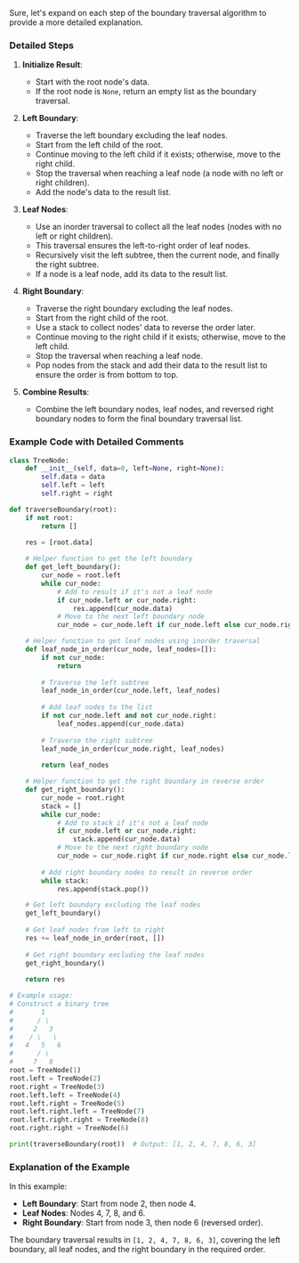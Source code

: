 Sure, let's expand on each step of the boundary traversal algorithm to provide a more detailed explanation.

### Detailed Steps

1. **Initialize Result**:
   - Start with the root node's data.
   - If the root node is `None`, return an empty list as the boundary traversal.

2. **Left Boundary**:
   - Traverse the left boundary excluding the leaf nodes.
   - Start from the left child of the root.
   - Continue moving to the left child if it exists; otherwise, move to the right child.
   - Stop the traversal when reaching a leaf node (a node with no left or right children).
   - Add the node's data to the result list.

3. **Leaf Nodes**:
   - Use an inorder traversal to collect all the leaf nodes (nodes with no left or right children).
   - This traversal ensures the left-to-right order of leaf nodes.
   - Recursively visit the left subtree, then the current node, and finally the right subtree.
   - If a node is a leaf node, add its data to the result list.

4. **Right Boundary**:
   - Traverse the right boundary excluding the leaf nodes.
   - Start from the right child of the root.
   - Use a stack to collect nodes' data to reverse the order later.
   - Continue moving to the right child if it exists; otherwise, move to the left child.
   - Stop the traversal when reaching a leaf node.
   - Pop nodes from the stack and add their data to the result list to ensure the order is from bottom to top.

5. **Combine Results**:
   - Combine the left boundary nodes, leaf nodes, and reversed right boundary nodes to form the final boundary traversal list.

### Example Code with Detailed Comments

```python
class TreeNode:
    def __init__(self, data=0, left=None, right=None):
        self.data = data
        self.left = left
        self.right = right

def traverseBoundary(root):
    if not root:
        return []

    res = [root.data]
    
    # Helper function to get the left boundary
    def get_left_boundary():
        cur_node = root.left
        while cur_node:
            # Add to result if it's not a leaf node
            if cur_node.left or cur_node.right:
                res.append(cur_node.data)
            # Move to the next left boundary node
            cur_node = cur_node.left if cur_node.left else cur_node.right

    # Helper function to get leaf nodes using inorder traversal
    def leaf_node_in_order(cur_node, leaf_nodes=[]):
        if not cur_node:
            return
        
        # Traverse the left subtree
        leaf_node_in_order(cur_node.left, leaf_nodes)
        
        # Add leaf nodes to the list
        if not cur_node.left and not cur_node.right:
            leaf_nodes.append(cur_node.data)
        
        # Traverse the right subtree
        leaf_node_in_order(cur_node.right, leaf_nodes)
        
        return leaf_nodes

    # Helper function to get the right boundary in reverse order
    def get_right_boundary():
        cur_node = root.right
        stack = []
        while cur_node:
            # Add to stack if it's not a leaf node
            if cur_node.left or cur_node.right:
                stack.append(cur_node.data)
            # Move to the next right boundary node
            cur_node = cur_node.right if cur_node.right else cur_node.left
        
        # Add right boundary nodes to result in reverse order
        while stack:
            res.append(stack.pop())

    # Get left boundary excluding the leaf nodes
    get_left_boundary()
    
    # Get leaf nodes from left to right
    res += leaf_node_in_order(root, [])
    
    # Get right boundary excluding the leaf nodes
    get_right_boundary()
    
    return res

# Example usage:
# Construct a binary tree
#       1
#      / \
#     2   3
#    / \   \
#   4   5   6
#      / \
#     7   8
root = TreeNode(1)
root.left = TreeNode(2)
root.right = TreeNode(3)
root.left.left = TreeNode(4)
root.left.right = TreeNode(5)
root.left.right.left = TreeNode(7)
root.left.right.right = TreeNode(8)
root.right.right = TreeNode(6)

print(traverseBoundary(root))  # Output: [1, 2, 4, 7, 8, 6, 3]
```

### Explanation of the Example

In this example:
- **Left Boundary**: Start from node 2, then node 4.
- **Leaf Nodes**: Nodes 4, 7, 8, and 6.
- **Right Boundary**: Start from node 3, then node 6 (reversed order).

The boundary traversal results in `[1, 2, 4, 7, 8, 6, 3]`, covering the left boundary, all leaf nodes, and the right boundary in the required order.